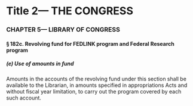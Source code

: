 
# Title 2— THE CONGRESS
### CHAPTER 5— LIBRARY OF CONGRESS
#### § 182c. Revolving fund for FEDLINK program and Federal Research program
##### (e) Use of amounts in fund

Amounts in the accounts of the revolving fund under this section shall be available to the Librarian, in amounts specified in appropriations Acts and without fiscal year limitation, to carry out the program covered by each such account.
